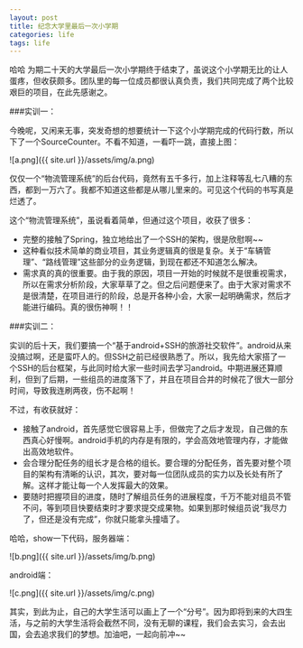 ```yaml
---
layout: post
title: 纪念大学里最后一次小学期
categories: life
tags: life
---
```


哈哈  为期二十天的大学最后一次小学期终于结束了，虽说这个小学期无比的让人蛋疼，但收获颇多。团队里的每一位成员都很认真负责，我们共同完成了两个比较艰巨的项目，在此先感谢之。

###实训一：

今晚呢，又闲来无事，突发奇想的想要统计一下这个小学期完成的代码行数，所以下了一个SourceCounter。不看不知道，一看吓一跳，直接上图：

![a.png]({{ site.url }}/assets/img/a.png)

仅仅一个“物流管理系统”的后台代码，竟然有五千多行，加上注释等乱七八糟的东西，都到一万六了。我都不知道这些都是从哪儿里来的。可见这个代码的书写真是烂透了。

这个“物流管理系统”，虽说看着简单，但通过这个项目，收获了很多：

* 完整的接触了Spring，独立地给出了一个SSH的架构，很是欣慰啊~~
* 这种看似技术简单的商业项目，其业务逻辑真的很是复杂。关于“车辆管理”、“路线管理”这些部分的业务逻辑，到现在都还不知道怎么解决。
* 需求真的真的很重要。由于我的原因，项目一开始的时候就不是很重视需求，所以在需求分析阶段，大家草草了之。但之后问题便来了。由于大家对需求不是很清楚，在项目进行的阶段，总是开各种小会，大家一起明确需求，然后才能进行编码。真的很伤神啊！！

###实训二：

实训的后十天，我们要搞一个“基于android+SSH的旅游社交软件”。android从来没搞过啊，还是蛮吓人的。但SSH之前已经很熟悉了。所以，我先给大家搭了一个SSH的后台框架，与此同时给大家一些时间去学习android。中期进展还算顺利，但到了后期，一些组员的进度落下了，并且在项目合并的时候花了很大一部分时间，导致我连刷两夜，伤不起啊！

不过，有收获就好：

* 接触了android，首先感觉它很容易上手，但做完了之后才发现，自己做的东西真心好慢啊。android手机的内存是有限的，学会高效地管理内存，才能做出高效地软件。
* 会合理分配任务的组长才是合格的组长。要合理的分配任务，首先要对整个项目的架构有清晰的认识，其次，要对每一位团队成员的实力以及长处有所了解。这样才能让每一个人发挥最大的效果。
* 要随时把握项目的进度，随时了解组员任务的进展程度，千万不能对组员不管不问，等到项目快要结束时才要求提交成果物。如果到那时候组员说“我尽力了，但还是没有完成”，你就只能拿头撞墙了。

哈哈，show一下代码，服务器端：

![b.png]({{ site.url }}/assets/img/b.png)

android端：

![c.png]({{ site.url }}/assets/img/c.png)

其实，到此为止，自己的大学生活可以画上了一个“分号”。因为即将到来的大四生活，与之前的大学生活将会截然不同，没有无聊的课程，我们会去实习，会去出国，会去追求我们的梦想。加油吧，一起向前冲~~
